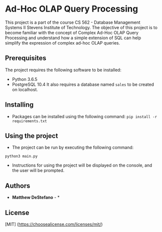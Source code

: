 # Ad-Hoc OLAP Query Processing
This project is a part of the course CS 562 - Database Management Systems II Stevens Institute of Technology.
The objective of this project is to become familiar with the concept of Complex Ad-Hoc OLAP Query Processing and understand how a simple extension of SQL can help simplify the expression of complex ad-hoc OLAP queries.

## Prerequisites
The project requires the following software to be installed:
* Python 3.6.5
* PostgreSQL 10.4
It also requires a database named ```sales``` to be created on localhost.

## Installing
* Packages can be installed using the following command:
```pip install -r requirements.txt```

## Using the project
* The project can be run by executing the following command:
```
python3 main.py
```
* Instructions for using the project will be displayed on the console, and the user will be prompted.

## Authors
* **Matthew DeStefano** - *

## License
[MIT] (https://choosealicense.com/licenses/mit/)
